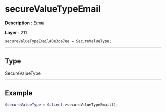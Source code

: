# secureValueTypeEmail

**Description** : *Email*

**Layer** : 211

```tl
secureValueTypeEmail#8e3ca7ee = SecureValueType;
```

---

## Type

[SecureValueType](type/SecureValueType)

---

## Example

```php
$secureValueType = $client->secureValueTypeEmail();
```